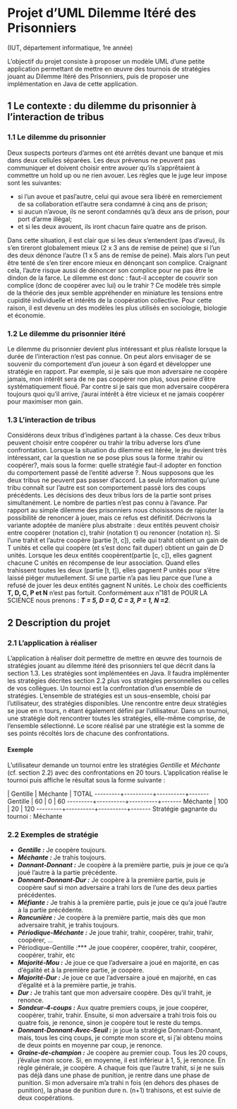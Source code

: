# Projet d’UML Dilemme Itéré des Prisonniers
(IUT, département informatique, 1re année)

L’objectif du projet consiste à proposer un modèle UML d’une petite application permettant de mettre en œuvre des tournois de stratégies jouant au Dilemme Itéré des Prisonniers, puis de proposer une implémentation en Java de cette application.

## 1 Le contexte : du dilemme du prisonnier à l’interaction de tribus
### 1.1 Le dilemme du prisonnier

Deux suspects porteurs d’armes ont été arrêtés devant une banque et mis dans deux cellules séparées. Les deux prévenus ne peuvent pas communiquer et doivent choisir entre avouer qu’ils s’apprêtaient à commettre un hold up ou ne rien avouer. Les règles que le juge leur impose sont les suivantes:

- si l’un avoue et pasl’autre, celui qui avoue sera libéré en remerciement de sa collaboration etl’autre sera
condamné à cinq ans de prison;
- si aucun n’avoue, ils ne seront condamnés qu’à deux ans de prison, pour port d’arme illégal;
- et si les deux avouent, ils iront chacun faire quatre ans de prison.

Dans cette situation, il est clair que si les deux s’entendent (pas d’aveu), ils s’en tireront globalement mieux
(2 x 3 ans de remise de peine) que si l’un des deux dénonce l’autre (1 x 5 ans de remise de peine). Mais alors l’un peut être tenté de s’en tirer encore mieux en dénonçant son complice. Craignant cela, l’autre risque aussi de
dénoncer son complice pour ne pas être le dindon de la farce. Le dilemme est donc : faut-il accepter de couvrir son complice (donc de coopérer avec lui) ou le trahir ?
Ce modèle très simple de la théorie des jeux semble appréhender en miniature les tensions entre cupidité individuelle et intérêts de la coopération collective. Pour cette raison, il est devenu un des modèles les plus utilisés en sociologie, biologie et économie.

### 1.2 Le dilemme du prisonnier itéré

Le dilemme du prisonnier devient plus intéressant et plus réaliste lorsque la durée de l’interaction n’est pas connue. On peut alors envisager de se souvenir du comportement d’un joueur à son égard et développer une stratégie en rapport. Par exemple, si je sais que mon adversaire ne coopère jamais, mon intérêt sera de ne pas coopérer non plus, sous peine d’être systématiquement floué. Par contre si je sais que mon adversaire coopérera
toujours quoi qu’il arrive, j’aurai intérêt à être vicieux et ne jamais coopérer pour maximiser mon gain.

### 1.3 L’interaction de tribus

Considérons deux tribus d’indigènes partant à la chasse. Ces deux tribus peuvent choisir entre coopérer ou trahir la tribu adverse lors d’une confrontation. Lorsque la situation du dilemme est itérée, le jeu devient très intéressant, car la question ne se pose plus sous la forme :trahir ou coopérer?, mais sous la forme: quelle stratégie faut-il adopter en fonction du comportement passé de l’entité adverse ?.
Nous supposons que les deux tribus ne peuvent pas passer d’accord. La seule information qu’une tribu connaît sur l’autre est son comportement passé lors des coups précédents. Les décisions des deux tribus lors de la partie sont prises simultanément. Le nombre de parties n’est pas connu à l’avance. Par rapport au simple dilemme des prisonniers nous choisissons de rajouter la possibilité de renoncer à jouer, mais ce refus est définitif.
Décrivons la variante adoptée de manière plus abstraite : deux entités peuvent choisir entre coopérer (notation c), trahir (notation t) ou renoncer (notation n). Si l’une trahit et l’autre coopère (partie [t, c]), celle qui trahit obtient un gain de T unités et celle qui coopère (et s’est donc fait duper) obtient un gain de D unités. Lorsque
les deux entités coopèrent(partie [c, c]), elles gagnent chacune C unités en récompense de leur association. Quand elles trahissent toutes les deux (partie [t, t]), elles gagnent P unités pour s’être laissé piéger mutuellement. Si une
partie n’a pas lieu parce que l’une a refusé de jouer les deux entités gagnent N unités. Le choix des coefficients **T, D, C, P et N** n’est pas fortuit. Conformément aux n˚181 de POUR LA SCIENCE nous prenons : ***T = 5, D = 0, C = 3, P = 1, N =2***.

## 2 Description du projet
### 2.1 L’application à réaliser

L’application à réaliser doit permettre de mettre en œuvre des tournois de stratégies jouant au dilemme itéré des prisonniers tel que décrit dans la section 1.3. Les stratégies sont implémentées en Java. Il faudra implémenter les stratégies décrites section 2.2 plus vos stratégies personnelles ou celles de vos collègues. Un tournoi est la confrontation d’un ensemble de stratégies. L’ensemble de stratégies est un sous-ensemble, choisi par l’utilisateur, des stratégies disponibles. Une rencontre entre deux stratégies se joue en n tours, n étant également défini par l’utilisateur. Dans un tournoi, une stratégie doit rencontrer toutes les stratégies, elle-même comprise,
de l’ensemble sélectionné. Le score réalisé par une stratégie est la somme de ses points récoltés lors de chacune des confrontations.

#### Exemple
L’utilisateur demande un tournoi entre les stratégies *Gentille* et *Méchante* (cf. section 2.2) avec des confrontations en 20 tours.
L’application réalise le tournoi puis affiche le résultat sous la forme suivante :

| Gentille | Méchante | TOTAL
---------+----------+----------+-------
Gentille | 60 | 0 | 60
---------+----------+----------+-------
Méchante | 100 | 20 | 120
---------+----------+----------+-------
Stratégie gagnante du tournoi : Méchante

### 2.2 Exemples de stratégie

- ***Gentille :*** Je coopère toujours.
- ***Méchante :*** Je trahis toujours.
- ***Donnant-Donnant :*** Je coopère à la première partie, puis je joue ce qu’a joué l’autre à la partie précédente.
- ***Donnant-Donnant-Dur :*** Je coopère à la première partie, puis je coopère sauf si mon adversaire a trahi lors de l’une des deux parties précédentes.
- ***Méfiante :*** Je trahis à la première partie, puis je joue ce qu’a joué l’autre à la partie précédente.
- ***Rancunière :*** Je coopère à la première partie, mais dès que mon adversaire trahit, je trahis toujours.
- ***Périodique-Méchante :*** Je joue trahir, trahir, coopérer, trahir, trahir, coopérer, ...
- Périodique-Gentille :*** Je joue coopérer, coopérer, trahir, coopérer, coopérer, trahir, etc
- ***Majorité-Mou :*** Je joue ce que l’adversaire a joué en majorité, en cas d’égalité et à la première partie, je
coopère.
- ***Majorité-Dur :*** Je joue ce que l’adversaire a joué en majorité, en cas d’égalité et à la première partie, je trahis.
- ***Dur :*** Je trahis tant que mon adversaire coopère. Dès qu’il trahit, je renonce.
- ***Sondeur-4-coups :*** Aux quatre premiers coups, je joue coopérer, coopérer, trahir, trahir. Ensuite, si mon adversaire a trahi trois fois ou quatre fois, je renonce, sinon je coopère tout le reste du temps.
- ***Donnant-Donnant-Avec-Seuil :*** je joue la stratégie Donnant-Donnant, mais, tous les cinq coups, je compte mon score et, si j’ai obtenu moins de deux points en moyenne par coup, je renonce.
- ***Graine-de-champion :*** Je coopère au premier coup. Tous les 20 coups, j’évalue mon score. Si, en moyenne, il est inférieur à 1, 5, je renonce. En règle générale, je coopère. A chaque fois que l’autre trahit, si je ne suis pas déjà dans une phase de punition, je rentre dans une phase de punition. Si mon adversaire m’a trahi n fois (en dehors des phases de punition), la phase de punition dure n. (n+1) trahisons, et est suivie de deux coopérations.
